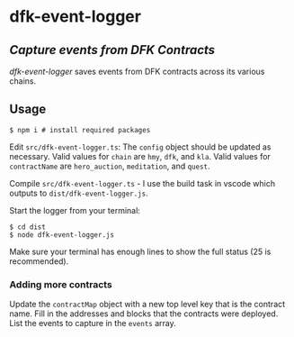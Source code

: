 # dfk-event-logger
## _Capture events from DFK Contracts_

_dfk-event-logger_ saves events from DFK contracts across its various chains.

## Usage

    $ npm i # install required packages

Edit `src/dfk-event-logger.ts`:
The `config` object should be updated as necessary.
Valid values for `chain` are `hmy`, `dfk`, and `kla`.
Valid values for `contractName` are `hero_auction`, `meditation`, and `quest`.


Compile `src/dfk-event-logger.ts` - I use the build task in vscode which outputs to `dist/dfk-event-logger.js`.

Start the logger from your terminal:

    $ cd dist
    $ node dfk-event-logger.js

Make sure your terminal has enough lines to show the full status (25 is recommended).

### Adding more contracts
Update the `contractMap` object with a new top level key that is the contract name. Fill in the addresses and blocks that the contracts were deployed. List the events to capture in the `events` array.
